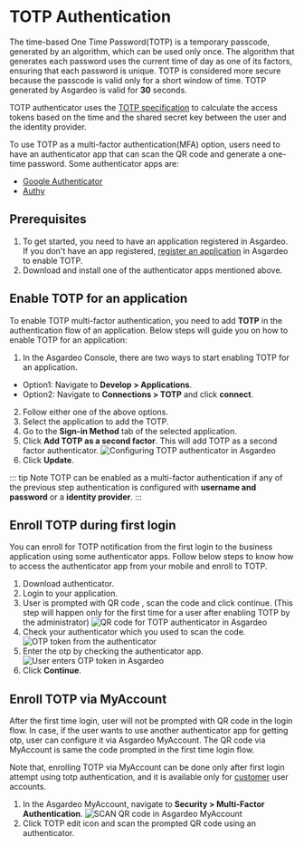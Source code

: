 # TOTP Authentication

The time-based One Time Password(TOTP) is a temporary passcode, generated by an algorithm, which can be used only once. The algorithm that generates each password uses the current time of day as one of its factors, ensuring that each password is unique.
TOTP is considered more secure because the passcode is valid only for a short window of time. TOTP generated by Asgardeo is valid for **30** seconds.

TOTP authenticator uses the [TOTP specification](https://datatracker.ietf.org/doc/html/rfc6238) to calculate the access tokens based on the time and the shared secret key between the user and the identity provider.

To use TOTP as a multi-factor authentication(MFA) option, users need to have an authenticator app that can scan the QR code and generate a one-time password. Some authenticator apps are:
- [Google Authenticator](https://play.google.com/store/apps/details?id=com.google.android.apps.authenticator2)
- [Authy](https://play.google.com/store/apps/details?id=com.authy.authy)

## Prerequisites
1. To get started, you need to have an application registered in Asgardeo. If you don't have an app registered, <a href="/guides/applications/">register an application</a> in Asgardeo to enable TOTP.
2. Download and install one of the authenticator apps mentioned above.

## Enable TOTP for an application
To enable TOTP multi-factor authentication, you need to add **TOTP** in the authentication flow of an application. Below steps will guide you on how to enable TOTP for an application:
1. In the Asgardeo Console, there are two ways to start enabling TOTP for an application. 
 - Option1: Navigate to **Develop > Applications**.
 - Option2: Navigate to **Connections > TOTP** and click **connect**.
2. Follow either one of the above options.
3. Select the application to add the TOTP.
4. Go to the **Sign-in Method** tab of the selected application.
5. Click **Add TOTP as a second factor**. This will add TOTP as a second factor authenticator.
    <img :src="$withBase('/assets/img/guides/mfa/totp/add-totp-authenticator.png')" alt="Configuring TOTP authenticator in Asgardeo">
6. Click **Update**.

 ::: tip Note
 TOTP can be enabled as a multi-factor authentication if any of the previous step authentication is configured with **username and password** or a **identity provider**.
 :::


## Enroll TOTP during first login 
You can enroll for TOTP notification from the first login to the business application using some authenticator apps. Follow below steps to know how to access the authenticator app from your mobile and enroll to TOTP.
1. Download authenticator.
2. Login to your application.
3. User is prompted with QR code , scan the code and click continue. (This step will happen only for the first time for a user after enabling TOTP by the administrator)
    <img :src="$withBase('/assets/img/guides/mfa/totp/scan-qr-code-totp.png')" alt="QR code for TOTP authenticator in Asgardeo">
4. Check your authenticator which you used to scan the code.
    <img :src="$withBase('/assets/img/guides/mfa/totp/google-authenticator.png')" alt="OTP token from the authenticator">
5. Enter the otp by checking the authenticator app.
    <img :src="$withBase('/assets/img/guides/mfa/totp/enter-otp-token.png')" alt="User enters OTP token in Asgardeo">
6. Click **Continue**.


## Enroll TOTP via MyAccount
After the first time login, user will not be prompted with QR code in the login flow. In case, if the user wants to use another authenticator app for getting otp, user can configure it via Asgardeo MyAccount. The QR code via MyAccount is same the code prompted in the first time login flow.

Note that, enrolling TOTP via MyAccount can be done only after first login attempt using totp authentication, and it is available only for <a href="/guides/user-management/#customer">customer</a> user accounts.
 
1. In the Asgardeo MyAccount, navigate to **Security > Multi-Factor Authentication**.
    <img :src="$withBase('/assets/img/guides/mfa/totp/scan-qr-code-via-myaccount.png')" alt="SCAN QR code in Asgardeo MyAccount">
2. Click TOTP edit icon and scan the prompted QR code using an authenticator.
